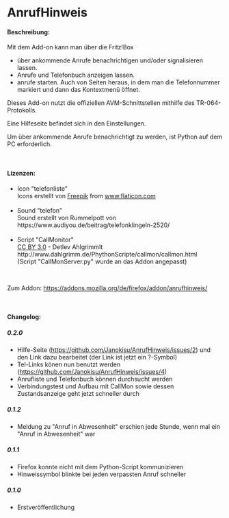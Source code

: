 # AnrufHinweis

<h4>Beschreibung:</h4>
Mit dem Add-on kann man über die Fritz!Box
<ul>
	<li>über ankommende Anrufe benachrichtigen und/oder signalisieren lassen.</li>
	<li>Anrufe und Telefonbuch anzeigen lassen.</li>
	<li>anrufe starten. Auch von Seiten heraus, in dem man die Telefonnummer markiert und dann das Kontextmenü öffnet.</li>
</ul>

<p>
Dieses Add-on nutzt die offiziellen AVM-Schnittstellen mithilfe des TR-064-Protokolls.
</p><p>
Eine Hilfeseite befindet sich in den Einstellungen.
</p><p>
Um über ankommende Anrufe benachrichtigt zu werden, ist Python auf dem PC erforderlich.
</p>
</br>
<h4>Lizenzen:</h4>
<ul>
	<li>Icon "telefonliste"
		<div>
			Icons erstellt von <a href="https://www.freepik.com" title="Freepik">Freepik</a> from <a href="https://www.flaticon.com/de/" title="Flaticon">www.flaticon.com</a>
		</div>
    	</br>
	</li>
	<li>Sound "telefon"</br>
		Sound erstellt von Rummelpott von https://www.audiyou.de/beitrag/telefonklingeln-2520/
	</li>
	</br>
	<li>Script "CallMonitor"</br>
		<a href="https://creativecommons.org/licenses/by/3.0/deed.de">CC BY 3.0</a> - Detlev Ahlgrimmlt http://www.dahlgrimm.de/PhythonScripte/callmon/callmon.html </br>
		(Script "CallMonServer.py" wurde an das Addon angepasst)
	</li>
</ul>

</br><p>
Zum Addon: https://addons.mozilla.org/de/firefox/addon/anrufhinweis/
</p></br>
<h4>Changelog:</h4>

<h5>0.2.0</h5>

- Hilfe-Seite (https://github.com/Janokisu/AnrufHinweis/issues/2) und den Link dazu bearbeitet (der Link ist jetzt ein ?-Symbol)
- Tel-Links könen nun benutzt werden (https://github.com/Janokisu/AnrufHinweis/issues/4)
- Anrufliste und Telefonbuch können durchsucht werden
- Verbindungstest und Aufbau mit CallMon sowie dessen Zustandsanzeige geht jetzt schneller durch

<h5>0.1.2</h5>

- Meldung zu "Anruf in Abwesenheit" erschien jede Stunde, wenn mal ein "Anruf in Abwesenheit" war</br>

<h5>0.1.1</h5>

- Firefox konnte nicht mit dem Python-Script kommunizieren</br>
- Hinweissymbol blinkte bei jeden verpassten Anruf schneller</br>

<h5>0.1.0</h5>

- Erstveröffentlichung
